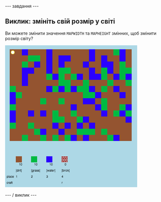 \--- завдання \---

## Виклик: змініть свій розмір у світі

Ви можете змінити значення `MAPWIDTH` та `MAPHEIGHT` змінних, щоб змінити розмір світу?

![скріншот](images/craft-mapsize.png)

\--- / виклик \---